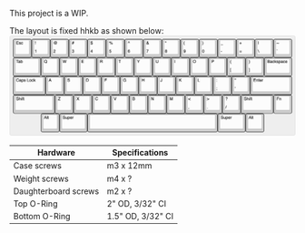 This project is a WIP.

The layout is fixed hhkb as shown below:
![](layout/layout.png)




|Hardware                 | Specifications    |
| ----------------------- | ----------------- |
| Case screws             | m3 x 12mm         |
| Weight screws           | m4 x ?            |
| Daughterboard screws    | m2 x ?            |
| Top O-Ring              | 2" OD, 3/32" CI   |
| Bottom O-Ring           | 1.5" OD, 3/32" CI |

